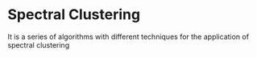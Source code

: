 # Spectral Clustering
It is a series of algorithms with different techniques for the application of spectral clustering
